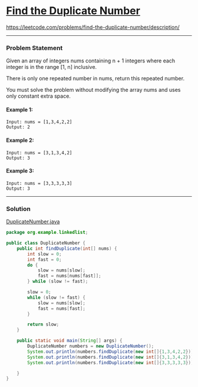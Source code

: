 # [Find the Duplicate Number](https://leetcode.com/problems/find-the-duplicate-number/description/)
https://leetcode.com/problems/find-the-duplicate-number/description/
<hr />

### Problem Statement
Given an array of integers nums containing n + 1 integers where each integer is in the range [1, n] inclusive.

There is only one repeated number in nums, return this repeated number.

You must solve the problem without modifying the array nums and uses only constant extra space.

#### Example 1:

```
Input: nums = [1,3,4,2,2]
Output: 2
```
#### Example 2:

```
Input: nums = [3,1,3,4,2]
Output: 3
```
#### Example 3:

```
Input: nums = [3,3,3,3,3]
Output: 3
```

<hr />

### Solution

[DuplicateNumber.java](../../src/main/java/org/example/linkedlist/DuplicateNumber.java)

```java
package org.example.linkedlist;

public class DuplicateNumber {
    public int findDuplicate(int[] nums) {
        int slow = 0;
        int fast = 0;
        do {
            slow = nums[slow];
            fast = nums[nums[fast]];
        } while (slow != fast);

        slow = 0;
        while (slow != fast) {
            slow = nums[slow];
            fast = nums[fast];
        }

        return slow;
    }

    public static void main(String[] args) {
        DuplicateNumber numbers = new DuplicateNumber();
        System.out.println(numbers.findDuplicate(new int[]{1,3,4,2,2}));
        System.out.println(numbers.findDuplicate(new int[]{3,1,3,4,2}));
        System.out.println(numbers.findDuplicate(new int[]{3,3,3,3,3}));

    }
}

```